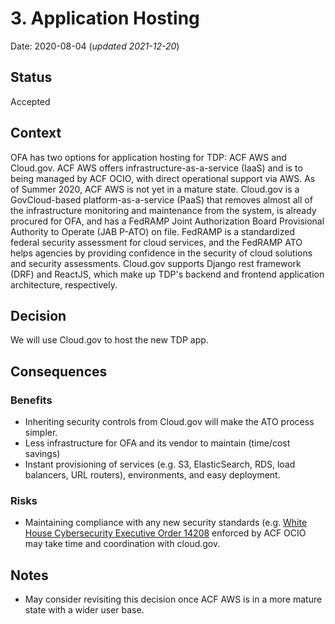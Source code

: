 # 3. Application Hosting
Date: 2020-08-04 (_updated 2021-12-20_)

## Status

Accepted

## Context
OFA has two options for application hosting for TDP: ACF AWS and Cloud.gov. ACF AWS offers infrastructure-as-a-service (IaaS) and is to being managed by ACF OCIO, with direct operational support via AWS. As of Summer 2020, ACF AWS is not yet in a mature state. Cloud.gov is a GovCloud-based platform-as-a-service (PaaS) that removes almost all of the infrastructure monitoring and maintenance from the system, is already procured for OFA, and has a FedRAMP Joint Authorization Board Provisional Authority to Operate (JAB P-ATO) on file. FedRAMP is a standardized federal security assessment for cloud services, and the FedRAMP ATO helps agencies by providing confidence in the security of cloud solutions and security assessments. Cloud.gov supports Django rest framework (DRF) and ReactJS, which make up TDP's backend and frontend application architecture, respectively.

## Decision

We will use Cloud.gov to host the new TDP app. 

## Consequences

### Benefits 
 - Inheriting security controls from Cloud.gov will make the ATO process simpler. 
 - Less infrastructure for OFA and its vendor to maintain (time/cost savings)
 - Instant provisioning of services (e.g. S3, ElasticSearch, RDS, load balancers, URL routers), environments, and easy deployment. 


### Risks
 - Maintaining compliance with any new security standards (e.g. [White House Cybersecurity Executive Order 14208](https://github.com/raft-tech/TANF-app/blob/raft-tdp-main/docs/Security-Compliance/WH_CybersecurityEO.md#white-house-cybersecurity-executive-order-14208) enforced by ACF OCIO may take time and coordination with cloud.gov. 
 

## Notes
- May consider revisiting this decision once ACF AWS is in a more mature state with a wider user base. 